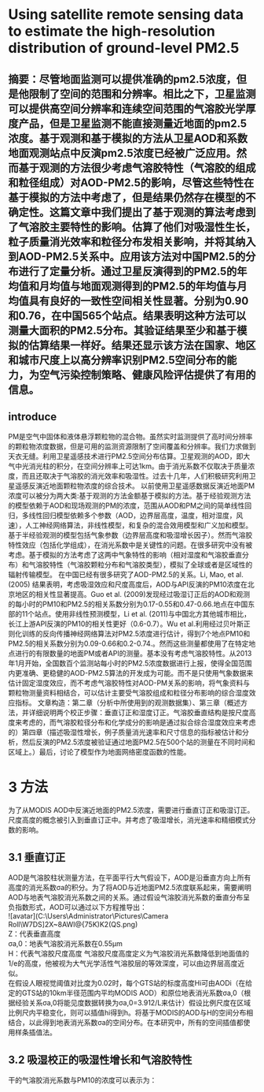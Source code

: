 # Using satellite remote sensing data to estimate the high-resolution distribution of ground-level PM2.5
## 摘要：尽管地面监测可以提供准确的pm2.5浓度，但是他限制了空间的范围和分辨率。相比之下，卫星监测可以提供高空间分辨率和连续空间范围的气溶胶光学厚度产品，但是卫星监测不能直接测量近地面的pm2.5浓度。基于观测和基于模拟的方法从卫星AOD和系数地面观测站点中反演pm2.5浓度已经被广泛应用。然而基于观测的方法很少考虑气溶胶特性（气溶胶的组成和粒径组成）对AOD-PM2.5的影响，尽管这些特性在基于模拟的方法中考虑了，但是结果仍然存在模型的不确定性。这篇文章中我们提出了基于观测的算法考虑到了气溶胶主要特性的影响。估算了他们对吸湿性生长，粒子质量消光效率和粒径分布发相关影响，并将其纳入到AOD-PM2.5关系中。应用该方法对中国PM2.5的分布进行了定量分析。通过卫星反演得到的PM2.5的年均值和月均值与地面观测得到的PM2.5的年均值与月均值具有良好的一致性空间相关性显著。分别为0.90和0.76，在中国565个站点。结果表明这种方法可以测量大面积的PM2.5分布。其验证结果至少和基于模拟的估算结果一样好。结果还显示该方法在国家、地区和城市尺度上以高分辨率识别PM2.5空间分布的能力，为空气污染控制策略、健康风险评估提供了有用的信息。
## introduce  
PM是空气中固体和液体悬浮颗粒物的混合物。虽然实时监测提供了高时间分辨率的颗粒物浓度数据，但是可用的监测资源限制了空间覆盖和分辨率。我们力求做到天衣无缝。利用卫星遥感技术进行PM2.5空间分布估算。卫星观测的AOD，即大气中光消光柱的积分，在空间分辨率上可达1km。由于消光系数不仅取决于质量浓度，而且还取决于气溶胶的消光效率和吸湿性。过去十几年，人们积极研究利用卫星遥感反演近地面颗粒物浓度的综合技术。
以前使用卫星遥感数据反演近地面PM浓度可以被分为两大类:基于观测的方法金额基于模拟的方法。基于经验观测方法的模型依赖于AOD和现场观测的PM的浓度，范围从AOD和PM之间的简单线性回归，多线性回归模型依赖多个参数（AOD，边界层高度，温度，相对湿度，风速），人工神经网络算法，非线性模型，和复杂的混合效用模型和广义加和模型。基于半经验观测的模型包括气象参数（边界层高度和吸湿增长因子）。然而气溶胶特性效应（包括化学组成），在消光系数中是关键性的问题。在很多研究中没有被考虑。基于模拟的方法考虑了这两中气象特性的影响（相对湿度和气溶胶垂直分布）和气溶胶特性（气溶胶颗粒分布和气溶胶类型），模拟了全球或者是区域性的辐射传输模型。
在中国已经有很多研究了AOD-PM2.5的关系。Li, Mao, et al. (2005) 结果表明，考虑吸湿效应和尺度高度后，AOD与API反演的PM10浓度在北京地区的相关性显著提高。Guo et al. (2009)发现经过吸湿订正后的AOD和观测的每小时的PM10和PM2.5的相关系数分别为0.17-0.55和0.47-0.66.地点在中国东部的11个站点。使用非线性预测模型，Li et al. (2011)与中国北方其他城市相比，长江上游API反演的PM10的相关性更好（0.6-0.7）。Wu et al.利用经过贝叶斯正则化训练的反向传播神经网络算法对PM2.5浓度进行估计，得到7个地点PM10和PM2.5的相关系数分别为0.09-0.66和0.2-0.74.。然而这些测量都使用了在特定地点进行的有限数量的地面PM或者API的测量。基本没有考虑气溶胶特性。从2013年1月开始，全国数百个监测站每小时的PM2.5浓度数据进行上报，使得全国范围内更准确、更稳健的AOD-PM2.5算法的开发成为可能。而不是只使用气象数据来估计固定湿度效应，而不考虑气溶胶特性对AOD-PM关系的影响，将气象资料与颗粒物测量资料相结合，可以估计主要受气溶胶组成和粒径分布影响的综合湿度效应指标。
文章构造：第二章（分析中所使用到的观测数据集）、第三章（概述方法，并详细说明两个校正步骤：垂直订正和湿度订正。气溶胶垂直结构是按尺度高度来考虑的，而气溶胶粒径分布和化学成分的影响是通过拟合综合湿度效应来考虑的）第四章（描述吸湿性增长，例子质量消光速率和尺寸信息的指标被估计和分析，然后反演的PM2.5浓度被验证通过地面PM2.5在500个站的测量在不同时间和区域上。）最后，讨论了模型作为地面网络密度函数的性能。
# 3 方法  
为了从MODIS AOD中反演近地面的PM2.5浓度，需要进行垂直订正和吸湿订正。尺度高度的概念被引入到垂直订正中。并考虑了吸湿增长，消光速率和精细模式分数的影响。
## 3.1 垂直订正  
AOD是气溶胶柱状测量方法，在平面平行大气假设下，AOD是沿垂直方向上所有高度的消光系数σa的积分。为了将AOD与近地面PM2.5浓度联系起来，需要阐明AOD与地表气溶胶消光系数之间的关系。通过假设气溶胶消光系数的垂直分布呈负指数形式，AOD可以通过以下方程推导出：  
![avatar](C:\Users\Administrator\Pictures\Camera Roll\W7DS]2X~8AWI@{75K)K2(QS.png)  
Z：代表垂直高度  
σa,0：地表气溶胶消光系数在0.55μm  
H：代表气溶胶尺度高度
气溶胶尺度高度定义为气溶胶消光系数降低到地面值的1/e的高度，他被视为大气光学活性气溶胶层的等效深度，可以由边界层高度近似。  
在假设人眼视觉阈值对比度为0.02时，每个GTS站的标度高度Hi可由AODi（在给定的GTS站的10km半径范围内平均MODIS AOD）和原位地表消光系数σa,0（根据经验关系σa,0将能见度数据转换为σa,0=3.912/L来估计）假设比例尺度在区域比例尺内平稳变化，则可以插值hi得到h。将基于MODIS的AOD与H的空间分布相结合，以此得到地表消光系数σa的空间分布。在本研究中，所有的空间插值都使用样条插值法。  
## 3.2 吸湿校正的吸湿性增长和气溶胶特性  
干的气溶胶消光系数与PM10的浓度可以表示为：  
